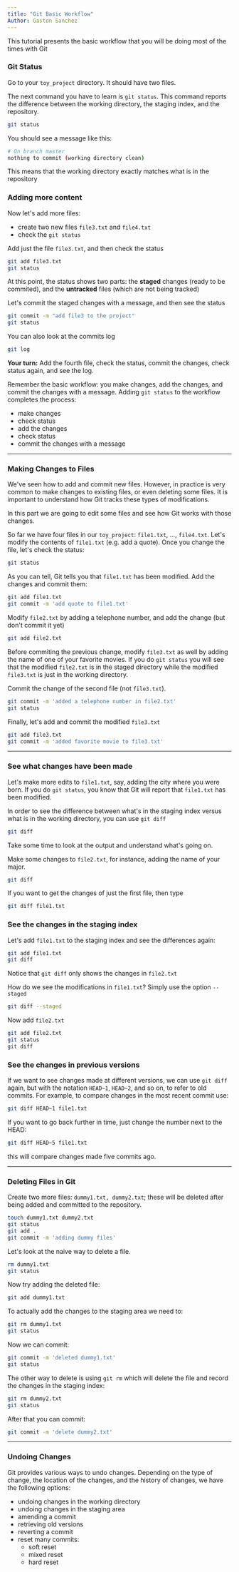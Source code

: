 ```yaml
---
title: "Git Basic Workflow"
Author: Gaston Sanchez
---
```


This tutorial presents the basic workflow that you will be doing most of the times with Git


### Git Status

Go to your `toy_project` directory. It should have two files. 

The next command you have to learn is `git status`. This command reports the difference between the working directory, the staging index, and the repository. 
```bash
git status
```

You should see a message like this:
```bash
# On branch master
nothing to commit (working directory clean)
```
This means that the working directory exactly matches what is in the repository



### Adding more content

Now let's add more files:

- create two new files `file3.txt` and `file4.txt`
- check the `git status`

Add just the file `file3.txt`, and then check the status
```bash
git add file3.txt
git status
```
At this point, the status shows two parts: the __staged__ changes (ready to be commited), and the __untracked__ files (which are not being tracked)

Let's commit the staged changes with a message, and then see the status
```bash
git commit -m "add file3 to the project"
git status
```

You can also look at the commits log
```bash
git log
```

__Your turn:__ Add the fourth file, check the status, commit the changes, check status again, and see the log.

Remember the basic workflow: you make changes, add the changes, and commit the changes with a message. Adding `git status` to the workflow completes the process:

- make changes
- check status
- add the changes
- check status
- commit the changes with a message


-----

### Making Changes to Files

We've seen how to add and commit new files. However, in practice is very common to make changes to existing files, or even deleting some files. It is important to understand how Git tracks these types of modifications.

In this part we are going to edit some files and see how Git works with those changes.

So far we have four files in our `toy_project`: `file1.txt`, ..., `file4.txt`. Let's modify the contents of `file1.txt` (e.g. add a quote). Once you change the file, let's check the status:
```bash
git status
```

As you can tell, Git tells you that `file1.txt` has been modified. Add the changes and commit them:
```bash
git add file1.txt
git commit -m 'add quote to file1.txt'
```

Modify `file2.txt` by adding a telephone number, and add the change (but don't commit it yet)
```bash
git add file2.txt
```

Before commiting the previous change, modify `file3.txt` as well by adding the name of one of your favorite movies. If you do `git status` you will see that the modified `file2.txt` is in the staged directory while the modified `file3.txt` is just in the working directory.

Commit the change of the second file (not `file3.txt`). 
```bash
git commit -m 'added a telephone number in file2.txt'
git status
```

Finally, let's add and commit the modified `file3.txt`
```bash
git add file3.txt
git commit -m 'added favorite movie to file3.txt'
```

-----

### See what changes have been made

Let's make more edits to `file1.txt`, say, adding the city where you were born. If you do `git status`, you know that Git will report that `file1.txt` has been modified.

In order to see the difference between what's in the staging index versus what is in the working directory, you can use `git diff`
```bash
git diff
```
Take some time to look at the output and understand what's going on.

Make some changes to `file2.txt`, for instance, adding the name of your major.
```bash
git diff
```

If you want to get the changes of just the first file, then type
```bash
git diff file1.txt
```


### See the changes in the staging index

Let's add `file1.txt` to the staging index and see the differences again:
```bash
git add file1.txt
git diff
```
Notice that `git diff` only shows the changes in `file2.txt`

How do we see the modifications in `file1.txt`? Simply use the option `--staged`
```bash
git diff --staged
```

Now add `file2.txt`
```bash
git add file2.txt
git status
git diff
```


### See the changes in previous versions

If we want to see changes made at different versions, we can use `git diff` again, but with the notation `HEAD~1`, `HEAD~2`, and so on, to refer to old commits. For example, to compare changes in the most recent commit use:
```bash
git diff HEAD~1 file1.txt
```

If you want to go back further in time, just change the number next to the HEAD:
```bash
git diff HEAD~5 file1.txt
```
this will compare changes made five commits ago.

-----

### Deleting Files in Git

Create two more files: `dummy1.txt, dummy2.txt`; these will be deleted after being added and committed to the repository.
```bash
touch dummy1.txt dummy2.txt
git status
git add .
git commit -m 'adding dummy files'
```

Let's look at the naive way to delete a file.
```bash
rm dummy1.txt
git status
```

Now try adding the deleted file:
```bash
git add dummy1.txt
```

To actually add the changes to the staging area we need to:
```bash
git rm dummy1.txt
git status
```

Now we can commit:
```bash
git commit -m 'deleted dummy1.txt'
git status
```

The other way to delete is using `git rm` which will delete the file and record the changes in the staging index:
```bash
git rm dummy2.txt
git status
```
After that you can commit:
```bash
git commit -m 'delete dummy2.txt'
```

-----

### Undoing Changes

Git provides various ways to undo changes. Depending on the type of change, the location of the changes, and the history of changes, we have the following options:

- undoing changes in the working directory
- undoing changes in the staging area
- amending a commit
- retrieving old versions
- reverting a commit
- reset many commits:
	- soft reset
	- mixed reset
	- hard reset

